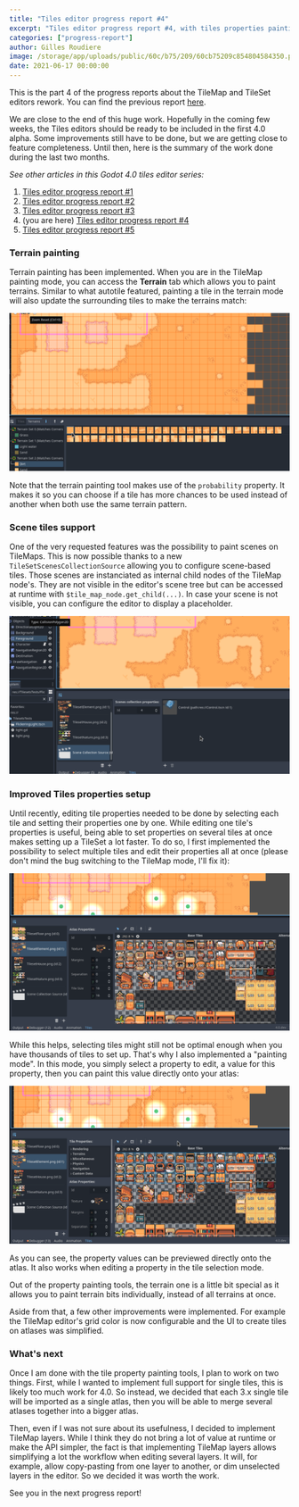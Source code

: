 ```yaml
---
title: "Tiles editor progress report #4"
excerpt: "Tiles editor progress report #4, with tiles properties painting and scene-based tiles support."
categories: ["progress-report"]
author: Gilles Roudiere
image: /storage/app/uploads/public/60c/b75/209/60cb75209c854804584350.png
date: 2021-06-17 00:00:00
---
```


This is the part 4 of the progress reports about the TileMap and TileSet editors rework. You can find the previous report [here](https://godotengine.org/article/tiles-editor-progress-3).

We are close to the end of this huge work. Hopefully in the coming few weeks, the Tiles editors should be ready to be included in the first 4.0 alpha. Some improvements still have to be done, but we are getting close to feature completeness. Until then, here is the summary of the work done during the last two months.

*See other articles in this Godot 4.0 tiles editor series:*

1. [Tiles editor progress report #1](https://godotengine.org/article/tiles-editor-rework)
2. [Tiles editor progress report #2](https://godotengine.org/article/tiles-editor-progress-report-2)
3. [Tiles editor progress report #3](https://godotengine.org/article/tiles-editor-progress-3)
4. (you are here) [Tiles editor progress report #4](https://godotengine.org/article/tiles-editor-progress-4)
5. [Tiles editor progress report #5](https://godotengine.org/article/tiles-editor-progress-report-5)

### Terrain painting

Terrain painting has been implemented. When you are in the TileMap painting mode, you can access the **Terrain** tab which allows you to paint terrains. Similar to what autotile featured, painting a tile in the terrain mode will also update the surrounding tiles to make the terrains match:

![Terrain painting](/storage/app/uploads/public/60c/77d/94d/60c77d94dcef0176381258.gif)

Note that the terrain painting tool makes use of the `probability` property. It makes it so you can choose if a tile has more chances to be used instead of another when both use the same terrain pattern.

### Scene tiles support

One of the very requested features was the possibility to paint scenes on TileMaps. This is now possible thanks to a new `TileSetScenesCollectionSource` allowing you to configure scene-based tiles. Those scenes are instanciated as internal child nodes of the TileMap node's. They are not visible in the editor's scene tree but can be accessed at runtime with `$tile_map_node.get_child(...)`. In case your scene is not visible, you can configure the editor to display a placeholder.

![Scene tiles painting](/storage/app/uploads/public/60c/77e/95a/60c77e95aabc5449375753.gif)

### Improved Tiles properties setup

Until recently, editing tile properties needed to be done by selecting each tile and setting their properties one by one. While editing one tile's properties is useful, being able to set properties on several tiles at once makes setting up a TileSet a lot faster. To do so, I first implemented the possibility to select multiple tiles and edit their properties all at once (please don't mind the bug switching to the TileMap mode, I'll fix it):

![Multiple tiles editing](/storage/app/uploads/public/60c/780/772/60c780772be00473620423.gif)

While this helps, selecting tiles might still not be optimal enough when you have thousands of tiles to set up. That's why I also implemented a "painting mode". In this mode, you simply select a property to edit, a value for this property, then you can paint this value directly onto your atlas:

![painting_properties.gif](/storage/app/uploads/public/60c/781/61c/60c78161c4f8f655092423.gif)

As you can see, the property values can be previewed directly onto the atlas. It also works when editing a property in the tile selection mode.

Out of the property painting tools, the terrain one is a little bit special as it allows you to paint terrain bits individually, instead of all terrains at once.

Aside from that, a few other improvements were implemented. For example the TileMap editor's grid color is now configurable and the UI to create tiles on atlases was simplified.

### What's next

Once I am done with the tile property painting tools, I plan to work on two things. First, while I wanted to implement full support for single tiles, this is likely too much work for 4.0. So instead, we decided that each 3.x single tile will be imported as a single atlas, then you will be able to merge several atlases together into a bigger atlas. 

Then, even if I was not sure about its usefulness, I decided to implement TileMap layers. While I think they do not bring a lot of value at runtime or make the API simpler, the fact is that implementing TileMap layers allows simplifying a lot the workflow when editing several layers. It will, for example, allow copy-pasting from one layer to another, or dim unselected layers in the editor. So we decided it was worth the work.

See you in the next progress report!